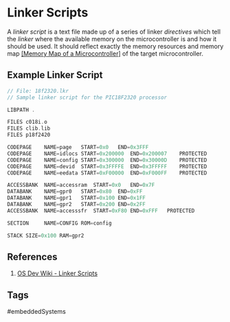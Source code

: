 # Linker Scripts

A *linker script* is a text file made up of a series of linker *directives* which tell the *linker* where the available memory on the microcontroller is and how it should be used. It should reflect exactly the memory resources and memory map [\[Memory Map of a Microcontroller\]](../202202101936) of the target microcontroller.  

## Example Linker Script
```c
// File: 18f2320.lkr  
// Sample linker script for the PIC18F2320 processor  

LIBPATH .  

FILES c018i.o  
FILES clib.lib  
FILES p18f2420  

CODEPAGE	NAME=page	START=0x0	END=0x3FFF  
CODEPAGE	NAME=idlocs	START=0x200000	END=0x200007	PROTECTED  
CODEPAGE	NAME=config	START=0x300000	END=0x30000D	PROTECTED  
CODEPAGE	NAME=devid	START=0x3FFFFE	END=0x3FFFFF	PROTECTED  
CODEPAGE	NAME=eedata	START=0xF00000	END=0xF000FF	PROTECTED  

ACCESSBANK	NAME=accessram	START=0x0	END=0x7F  
DATABANK	NAME=gpr0	START=0x80	END=0xFF  
DATABANK	NAME=gpr1	START=0x100	END=0x1FF  
DATABANK	NAME=gpr2	START=0x200	END=0x2FF  
ACCESSBANK	NAME=accesssfr	START=0xF80	END=0xFFF	PROTECTED

SECTION		NAME=CONFIG	ROM=config

STACK SIZE=0x100 RAM=gpr2
```

## References
1. [OS Dev Wiki - Linker Scripts](https://wiki.osdev.org/Linker_Scripts)

## Tags
#embeddedSystems
